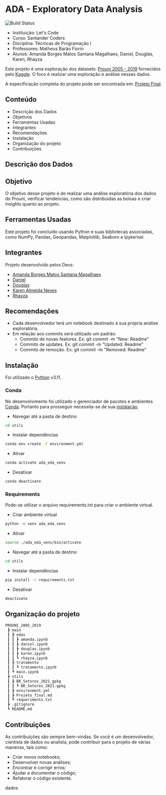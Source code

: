 # ADA - Exploratory Data Analysis
![Build Status](https://travis-ci.org/joemccann/dillinger.svg?branch=master)

- Instituição: Let's Code
- Curso: Santander Coders
- Disciplina: Técnicas de Programação I
- Professores: Matheus Barão Fiorin
- Alunos: Amanda Borges Matos Santana Magalhaes, Daniel, Douglas, Karen, Rhayza

Este projeto é uma exploração dos datasets: [Prouni 2005 - 2019](https://www.kaggle.com/datasets/georgescutelnicu/top-100-popular-movies-from-2003-to-2022-imdb) fornecidos pelo [Kaggle](https://www.kaggle.com/). O foco é realizar uma exploração e análise nesses dados.

A especificação completa do projeto pode ser encontrada em: [Projeto Final](https://github.com/DanielCustodioDias/Projeto_PROUNI/blob/main/utils/Projeto_final.md).

## Conteúdo

- Descrição dos Dados
- Objetivos
- Ferramentas Usadas
- Integrantes
- Recomendações
- Instalação
- Organização do projeto
- Contribuições

## Descrição dos Dados



## Objetivo

O objetivo desse projeto é de realizar uma análise exploratória dos dados do Prouni, verificar tendencias, como são distribuidas as bolsas e criar insights quanto ao projeto.

## Ferramentas Usadas 
Este projeto foi concluído usando Python e suas bibliotecas associadas, como NumPy, Pandas, Geopandas, Matplotlib, Seaborn e Ipykernel.

## Integrantes
Projeto desenvolvido pelos Devs:

- [Amanda Borges Matos Santana Magalhaes](https://github.com/magalhaesaamanda)
- [Daniel](https://github.com/danielcustodiodias)
- [Douglas](https://github.com/moreiragabrielsoares)
- [Karen Almeida Neves](https://github.com/KarenAlmeida23)
- [Rhayza](https://github.com/MatBrands/)

## Recomendações
- Cada desenvolvedor terá um notebook destinado à sua própria análise exploratória.
- Em relação aos commits será utilizado um padrão:
    - Commits de novas features. Ex: git commit -m "New: Readme"
    - Commits de updates. Ex: git commit -m "Updated: Readme"
    - Commits de remoção. Ex: git commit -m "Removed: Readme"

## Instalação
Foi utilizado o [Python](https://www.python.org/) v3.11.

### Conda
No desenvolvimento foi utilizado o gerenciador de pacotes e ambientes [Conda](https://conda.io/). Portanto para prosseguir necessita-se de sua [instalação](https://conda.io/projects/conda/en/latest/user-guide/install/index.html).

- Navegar até a pasta de destino
```sh
cd utils
```

- Instalar dependências
```sh
conda env create -f environment.yml
```

- Ativar
```sh
conda activate ada_eda_venv
```

- Desativar
```sh
conda deactivate
```

### Requirements
Pode-se utilizar o arquivo requirements.txt para criar o ambiente virtual.

- Criar ambiente virtual
```sh
python -m venv ada_eda_venv
```

- Ativar
```sh
source ./ada_eda_venv/bin/activate
```

- Navegar até a pasta de destino
```sh
cd utils
```

- Instalar dependências
```sh
pip install -r requirements.txt
```

- Desativar
```sh
deactivate
```

## Organização do projeto
```sh
PROUNI_2005_2019
 ┣ main
 ┃ ┣ edas
 ┃ ┃ ┣ amanda.ipynb
 ┃ ┃ ┣ daniel.ipynb
 ┃ ┃ ┣ douglas.ipynb
 ┃ ┃ ┣ karen.ipynb
 ┃ ┃ ┗ rhayza.ipynb
 ┃ ┣ tratamento
 ┃ ┃ ┗ tratamento.ipynb
 ┃ ┗ main.ipynb
 ┣ utils
 ┃ ┣ BR_Setores_2021_gpkg
 ┃ ┃ ┗ BR_Setores_2021.gpkg
 ┃ ┣ environment.yml
 ┃ ┣ Projeto_final.md
 ┃ ┗ requeriments.txt
 ┣ .gitignore
 ┗ README.md
```

## Contribuições
As contribuições são sempre bem-vindas. Se você é um desenvolvedor, cientista de dados ou analista, pode contribuir para o projeto de várias maneiras, tais como:

- Criar novos notebooks;
- Desenvolver novas análises;
- Encontrar e corrigir erros;
- Ajudar a documentar o código;
- Refatorar o código existente.








dados